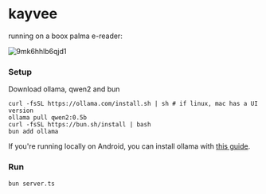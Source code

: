 # kayvee

running on a boox palma e-reader:

![9mk6hhlb6qjd1](https://github.com/user-attachments/assets/be33786a-bb8a-4012-a342-2edcd360d03d)

### Setup

Download ollama, qwen2 and bun

```
curl -fsSL https://ollama.com/install.sh | sh # if linux, mac has a UI version
ollama pull qwen2:0.5b
curl -fsSL https://bun.sh/install | bash 
bun add ollama
```

If you're running locally on Android, 
you can install ollama with [this guide](https://davidefornelli.com/posts/posts/LLM%20on%20Android.html).

### Run

```
bun server.ts
```
